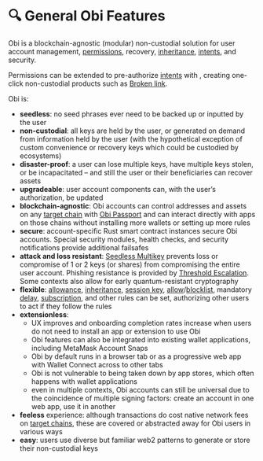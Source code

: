 # 🔍 General Obi Features

Obi is a blockchain-agnostic (modular) non-custodial solution for user account management, [permissions](../glossary.md#abstraction-rule), recovery, [inheritance](../glossary.md#inheritance), [intents](../glossary.md#intent), and security.

Permissions can be extended to pre-authorize [intents](../glossary.md#intent) with , creating one-click non-custodial products such as [Broken link](broken-reference "mention").

Obi is:

* **seedless**: no seed phrases ever need to be backed up or inputted by the user
* **non-custodial**: all keys are held by the user, or generated on demand from information held by the user (with the hypothetical exception of custom convenience or recovery keys which could be custodied by ecosystems)
* **disaster-proof**: a user can lose multiple keys, have multiple keys stolen, or be incapacitated  – and still the user or their beneficiaries can recover assets
* **upgradeable**: user account components can, with the user’s authorization, be updated
* **blockchain-agnostic**: Obi accounts can control addresses and assets on any [target chain](../glossary.md#target-chain) with [Obi Passport](broken-reference) and can interact directly with apps on those chains without installing more wallets or setting up more rules
* **secure**: account-specific Rust smart contract instances secure Obi accounts. Special security modules, health checks, and security notifications provide additional failsafes
* **attack and loss resistant**: [Seedless Multikey](broken-reference) prevents loss or compromise of 1 or 2 keys (or shares) from compromising the entire user account. Phishing resistance is provided by [Threshold Escalation](../the-obi-suite/anti-cheat-sign-in/threshold-escalation.md). Some contexts also allow for early quantum-resistant cryptography
* **flexible**: [allowance](../glossary.md#spendlimit), [inheritance](../glossary.md#inheritance), [session key](../glossary.md#sessionkey), [allow](../glossary.md#allow-list)/[blocklist](../glossary.md#block-list), mandatory [delay](../glossary.md#delay-list), [subscription](../glossary.md#spendlimit), and other rules can be set, authorizing other users to act if they follow the rules
* **extensionless**:
  * UX improves and onboarding completion rates increase when users do not need to install an app or extension to use Obi
  * Obi features can also be integrated into existing wallet applications, including MetaMask Account Snaps
  * Obi by default runs in a browser tab or as a progressive web app with Wallet Connect across to other tabs
  * Obi is not vulnerable to being taken down by app stores, which often happens with wallet applications
  * even in multiple contexts, Obi accounts can still be universal due to the coincidence of multiple signing factors: create an account in one web app, use it in another
* **feeless** experience: although transactions do cost native network fees on [target chains](../glossary.md#target-chain), these are covered or abstracted away for Obi users in various ways
* **easy**: users use diverse but familiar web2 patterns to generate or store their non-custodial keys

